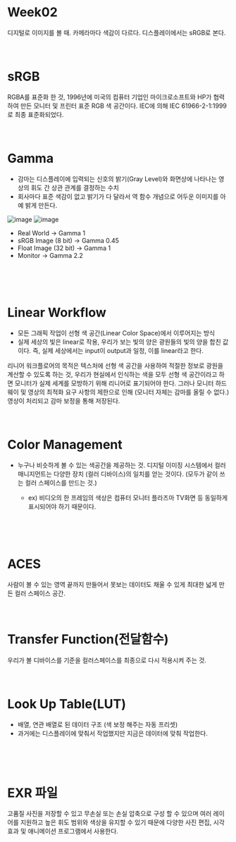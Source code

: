 Week02
=============
디지털로 이미지를 볼 때. 카메라마다 색감이 다르다. 디스플레이에서는 sRGB로 본다.
<br>
<br>
<br>


# sRGB
RGBA를 표준화 한 것, 1996년에 미국의 컴퓨터 기업인 마이크로소프트와 HP가 협력하여 만든 모니터 및 프린터 표준 RGB 색 공간이다. IEC에 의해 IEC 61966-2-1:1999로 최종 표준화되었다.
<br>
<br>
<br>

# Gamma
* 감마는 디스플레이에 입력되는 신호의 밝기(Gray Level)와 화면상에 나타나는 영상의 휘도 간 상관 관계를 결정하는 수치
* 회사마다 표준 색감이 없고 밝기가 다 달라서 역 함수 개념으로 어두운 이미지를 아예 밝게 만든다.

![image](https://user-images.githubusercontent.com/112802528/193724007-9c41176c-3ba2-4556-a3d5-3653d6a34852.jpg)
![image](https://user-images.githubusercontent.com/112802528/193724233-e983e853-d4f0-4d9e-92ef-6cfefe8f33ef.png)
* Real World → Gamma 1
* sRGB Image (8 bit) → Gamma 0.45
* Float Image (32 bit) → Gamma 1
* Monitor → Gamma 2.2
<br>
<br>
<br>

# Linear Workflow

* 모든 그래픽 작업이 선형 색 공간(Linear Color Space)에서 이루어지는 방식
* 실제 세상의 빛은 linear로 작용, 우리가 보는 빛의 양은 광원들의 빛의 양을 합친 값이다. 즉, 실제 세상에서는 input이 output과 일정, 이를 linear라고 한다.

리니어 워크플로어의 목적은 텍스처에 선형 색 공간을 사용하여 적절한 정보로 광원을 계산할 수 있도록 하는 것, 우리가 현실에서 인식하는 색을 모두 선형 색 공간이라고 하면 모니터가 실제 세계를 모방하기 위해 리니어로 표기되어야 한다. 그러나 모니터 하드웨이 및 영상의 최적화 요구 사항의 제한으로 인해 (모니터 자체는 감마를 올릴 수 없다.) 영상이 처리되고 감마 보정을 통해 저장된다. 
<br>
<br>
<br>

# Color Management
* 누구나 비슷하게 볼 수 있는 색공간을 제공하는 것. 디지털 이미징 시스템에서 컬러 매니지먼트는 다양한 장치 (컬러 디바이스)의 일치를 얻는 것이다. (모두가 같이 쓰는 컬러 스페이스를 만드는 것.)

  * ex) 비디오의 한 프레임의 색상은 컴퓨터 모니터 플라즈마 TV화면 등 동일하게 표시되어야 하기 때문이다.
<br>
<br>
<br>


# ACES
사람이 볼 수 있는 영역 끝까지 만들어서 못보는 데이터도 채울 수 있게 최대한 넓게 만든 컬러 스페이스 공간. 
<br>
<br>
<br>

# Transfer Function(전달함수)
우리가 볼 디바이스를 기준을 컬러스페이스를 최종으로 다시 적용시켜 주는 것.
<br>
<br>
<br>

# Look Up Table(LUT)
* 배열, 연관 배열로 된 데이터 구조 (색 보정 해주는 자동 프리셋)
* 과거에는 디스플레이에 맞춰서 작업했지만 지금은 데이터에 맞춰 작업한다. 
<br>
<br>
<br>

# EXR 파일 
고품질 사진을 저장할 수 있고 무손실 또는 손실 압축으로 구성 할 수 있으며 여러 레이어를 지원하고 높은 휘도 범위와 색상을 유지할 수 있기 때문에 다양한 사진 편집, 시각 효과 및 애니메이션 프로그램에서 사용한다.

